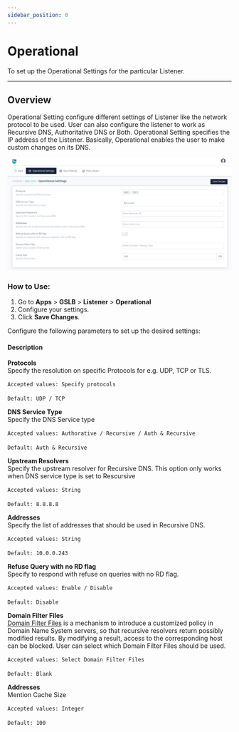 ```yaml
---
sidebar_position: 0
---
```


# Operational

To set up the Operational Settings for the particular Listener.

---

## Overview

Operational Setting configure different settings of Listener like the network protocol to be used. User can also configure the listener to work as Recursive DNS, Authoritative DNS or Both. Operational Setting specifies the IP address of the Listener. Basically, Operational enables the user to make custom changes on its DNS.

![operational](/img/gslb/v8/operational_settings.png)

### How to Use:
1. Go to  **Apps** > **GSLB** > **Listener** > **Operational**
2. Configure your settings.
3. Click **Save Changes**.

Configure the following parameters to set up the desired settings:

#### Description

**Protocols**  
Specify the resolution on specific Protocols for e.g. UDP, TCP or TLS.

    Accepted values: Specify protocols

    Default: UDP / TCP

**DNS Service Type**  
Specify the DNS Service type 

    Accepted values: Authorative / Recursive / Auth & Recursive

    Default: Auth & Recursive 

**Upstream Resolvers**  
Specify the upstream resolver for Recursive DNS. This option only works when DNS service type is set to Rescursive  

    Accepted values: String

    Default: 8.8.8.8 

**Addresses**  
Specify the list of addresses that should be used in Recursive DNS.

    Accepted values: String

    Default: 10.0.0.243

**Refuse Query with no RD flag**  
Specify to respond with refuse on queries with no RD flag.  

    Accepted values: Enable / Disable

    Default: Disable 

**Domain Filter Files**  
[Domain Filter Files](../domain-filters.md) is a mechanism to introduce a customized policy in Domain Name System servers, so that recursive resolvers return possibly modified results. By modifying a result, access to the corresponding host can be blocked. User can select which Domain Filter Files should be used.  

    Accepted values: Select Domain Filter Files

    Default: Blank

**Addresses**  
Mention Cache Size

    Accepted values: Integer

    Default: 100
 

